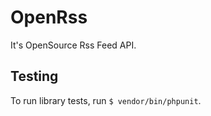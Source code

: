 # OpenRss

It's OpenSource Rss Feed API.

## Testing

To run library tests, run `$ vendor/bin/phpunit`.
